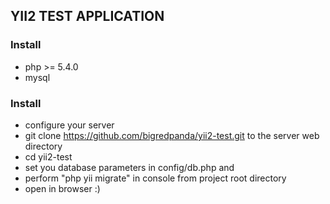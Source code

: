 YII2 TEST APPLICATION
------------
### Install
* php >= 5.4.0
* mysql
### Install
* configure your server
* git clone https://github.com/bigredpanda/yii2-test.git to the server web directory
* cd yii2-test
* set you database parameters in config/db.php and 
* perform "php yii migrate" in console from project root directory
* open in browser :)
